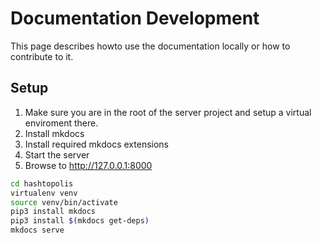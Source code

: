 # Documentation Development

This page describes howto use the documentation locally or how to contribute to it.

## Setup

1. Make sure you are in the root of the server project and setup a virtual enviroment there.
2. Install mkdocs
3. Install required mkdocs extensions
4. Start the server
5. Browse to http://127.0.0.1:8000

``` bash
cd hashtopolis
virtualenv venv
source venv/bin/activate
pip3 install mkdocs
pip3 install $(mkdocs get-deps)
mkdocs serve
```
